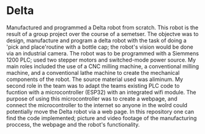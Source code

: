 # Delta
Manufactured and programmed a Delta robot from scratch. This robot is the result of a group project over the course of a semetser. The objectve was to design, manufacture and program a delta robot with the task of doing a 'pick and place'routine with a bottle cap; the robot's vision would be done via an industrial camera. The robot was to be programmed with a Siemmens 1200 PLC; used two stepper motors and switched-mode power source. My main roles included the use of a CNC milling machine, a conventional milling machine, and a conventional lathe machine to create the mechanical components of the robot. The source material used was aliminum. My second role in the team was to adapt the teams existing PLC code to fucntion with a microcontroller (ESP32) with an integrated wifi module. The purpose of using this microcontroller was to create a webpage, and connect the microcontroller to the internet so anyone in the wolrd could potentially move the Delta robot via a web page. 
In this repository one can find the code implemented; picture and video footage of the manufacturing proccess, the webpage and the robot's functionality. 
